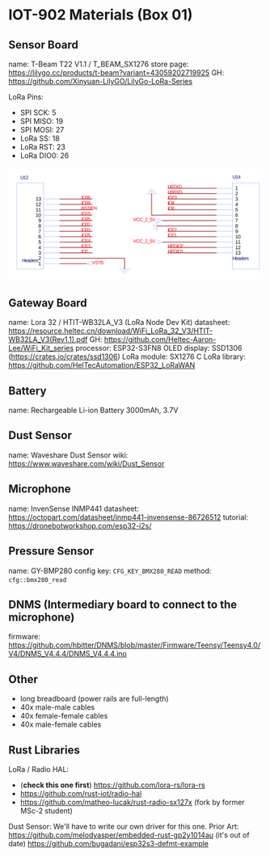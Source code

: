 # IOT-902 Materials (Box 01)


## Sensor Board

name: T-Beam T22 V1.1 / T_BEAM_SX1276
store page: https://lilygo.cc/products/t-beam?variant=43059202719925
GH: https://github.com/Xinyuan-LilyGO/LilyGo-LoRa-Series

LoRa Pins:
* SPI SCK: 5
* SPI MISO: 19
* SPI MOSI: 27
* LoRa SS: 18
* LoRa RST: 23
* LoRa DIO0: 26


![image](./diagrams/sensor-board-pins.png)


## Gateway Board

name: Lora 32 / HTIT-WB32LA_V3 (LoRa Node Dev Kit)
datasheet: https://resource.heltec.cn/download/WiFi_LoRa_32_V3/HTIT-WB32LA_V3(Rev1.1).pdf
GH: https://github.com/Heltec-Aaron-Lee/WiFi_Kit_series
processor: ESP32-S3FN8
OLED display: SSD1306 (https://crates.io/crates/ssd1306)
LoRa module: SX1276
C LoRa library: https://github.com/HelTecAutomation/ESP32_LoRaWAN

## Battery

name: Rechargeable Li-ion Battery 3000mAh, 3.7V

## Dust Sensor

name: Waveshare Dust Sensor
wiki: https://www.waveshare.com/wiki/Dust_Sensor

## Microphone
name: InvenSense INMP441
datasheet: https://octopart.com/datasheet/inmp441-invensense-86726512
tutorial: https://dronebotworkshop.com/esp32-i2s/



## Pressure Sensor

name: GY-BMP280
config key: `CFG_KEY_BMX280_READ`
method: `cfg::bmx280_read`

## DNMS (Intermediary board to connect to the microphone)

firmware: https://github.com/hbitter/DNMS/blob/master/Firmware/Teensy/Teensy4.0/V4/DNMS_V4.4.4/DNMS_V4.4.4.ino

## Other

- long breadboard (power rails are full-length)
- 40x male-male cables
- 40x female-female cables
- 40x male-female cables

## Rust Libraries

LoRa / Radio HAL:
- (**check this one first**) https://github.com/lora-rs/lora-rs
- https://github.com/rust-iot/radio-hal
- https://github.com/matheo-lucak/rust-radio-sx127x (fork by former MSc-2 student)

Dust Sensor:
We'll have to write our own driver for this one.
Prior Art: https://github.com/melodyasper/embedded-rust-gp2y1014au (it's out of date)
https://github.com/bugadani/esp32s3-defmt-example

